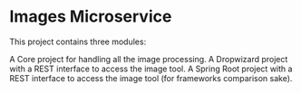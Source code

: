 Images Microservice
====================

This project contains three modules:

A Core project for handling all the image processing.
A Dropwizard project with a REST interface to access the image tool.
A Spring Root project with a REST interface to access the image tool (for frameworks comparison sake).

